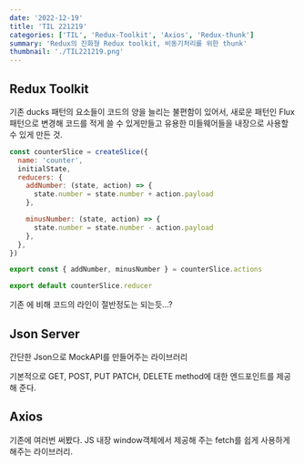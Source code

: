 ```yaml
---
date: '2022-12-19'
title: 'TIL 221219'
categories: ['TIL', 'Redux-Toolkit', 'Axios', 'Redux-thunk']
summary: 'Redux의 진화형 Redux toolkit, 비동기처리를 위한 thunk'
thumbnail: './TIL221219.png'
---
```


## Redux Toolkit

기존 ducks 패턴의 요소들이 코드의 양을 늘리는 불편함이 있어서, 새로운 패턴인 Flux패턴으로 변경해 코드를 적게 쓸 수 있게만들고 유용한 미들웨어들을 내장으로 사용할 수 있게 만든 것.

```jsx
const counterSlice = createSlice({
  name: 'counter',
  initialState,
  reducers: {
    addNumber: (state, action) => {
      state.number = state.number + action.payload
    },

    minusNumber: (state, action) => {
      state.number = state.number - action.payload
    },
  },
})

export const { addNumber, minusNumber } = counterSlice.actions

export default counterSlice.reducer
```

기존 에 비해 코드의 라인이 절반정도는 되는듯…?

## Json Server

간단한 Json으로 MockAPI를 만들어주는 라이브러리

기본적으로 GET, POST, PUT PATCH, DELETE method에 대한 엔드포인트를 제공해 준다.

## Axios

기존에 여러번 써봤다. JS 내장 window객체에서 제공해 주는 fetch를 쉽게 사용하게 해주는 라이브러리.
